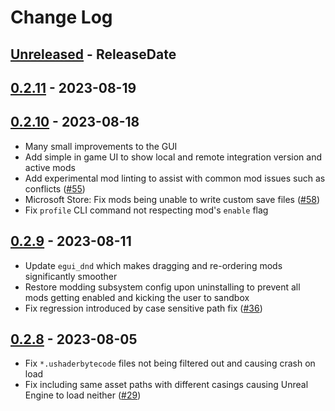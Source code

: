 # Change Log

<!-- next-header -->

## [Unreleased] - ReleaseDate

## [0.2.11] - 2023-08-19

## [0.2.10] - 2023-08-18

- Many small improvements to the GUI
- Add simple in game UI to show local and remote integration version and active mods
- Add experimental mod linting to assist with common mod issues such as conflicts ([#55](https://github.com/trumank/drg-mod-integration/pull/55))
- Microsoft Store: Fix mods being unable to write custom save files ([#58](https://github.com/trumank/drg-mod-integration/issues/58))
- Fix `profile` CLI command not respecting mod's `enable` flag

## [0.2.9] - 2023-08-11

- Update `egui_dnd` which makes dragging and re-ordering mods significantly smoother
- Restore modding subsystem config upon uninstalling to prevent all mods getting enabled and kicking the user to sandbox
- Fix regression introduced by case sensitive path fix ([#36](https://github.com/trumank/drg-mod-integration/issues/36))

## [0.2.8] - 2023-08-05

- Fix `*.ushaderbytecode` files not being filtered out and causing crash on load
- Fix including same asset paths with different casings causing Unreal Engine to load neither ([#29](https://github.com/trumank/drg-mod-integration/issues/29))

<!-- next-url -->
[Unreleased]: https://github.com/trumank/drg-mod-integration/compare/v0.2.11...HEAD
[0.2.11]: https://github.com/trumank/drg-mod-integration/compare/v0.2.10...v0.2.11
[0.2.10]: https://github.com/trumank/drg-mod-integration/compare/v0.2.9...v0.2.10
[0.2.9]: https://github.com/trumank/drg-mod-integration/compare/v0.2.8...v0.2.9
[0.2.8]: https://github.com/trumank/drg-mod-integration/compare/v0.2.7...v0.2.8
